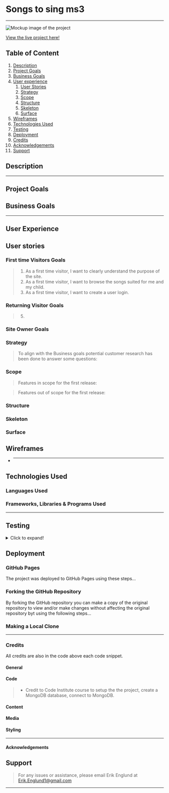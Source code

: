# Songs to sing ms3

---

![Mockup image of the project]()

[View the live project here!]()

## Table of Content

1. [Description](#description)
2. [Project Goals](#project-goals)
3. [Business Goals](#business-goals)
4. [User experience](#user-experience)
   1. [User Stories](#user-stories)
   2. [Strategy](#strategy)
   3. [Scope](#scope)
   4. [Structure](#structure)
   5. [Skeleton](#skeleton)
   6. [Surface](#surface)
5. [Wireframes](#wireframes)
6. [Technologies Used](#technologies-used)
7. [Testing](#testing)
8. [Deployment](#deployment)
9. [Credits](#credits)
10. [Acknowledgements](#acknowledgements)
11. [Support](#support)

## Description

>

---

## Project Goals

>

## Business Goals

>

---

## User Experience

## User stories

### First time Visitors Goals

> 1. As a first time visitor, I want to clearly understand the purpose of the site.
> 2. As a first time visitor, I want to browse the songs suited for me and my child.
> 3. As a first time visitor, I want to create a user login.

### Returning Visitor Goals

> 5.

### Site Owner Goals

>

### Strategy

> To align with the Business goals potential customer research has been done to answer some questions:

### Scope

> Features in scope for the first release:

> Features out of scope for the first release:

### Structure

>

### Skeleton

>

### Surface

>

## Wireframes

- ***

## Technologies Used

### Languages Used

>

### Frameworks, Libraries & Programs Used

>

---

## Testing

<details>
<summary>Click to expand!</summary>

The W3C Markup Validator, W3C CSS Validator Services and Jshint were used to validate every page of the project to ensure there were no syntax errors in the project.

>

### Testing of User Stories from the User Story Section

> 1. As a first time visitor

> 6. As a returning visitor i want to make a purchase for take away:

> 8. As a site owner i want to expose the restaurant to the local community:

### Bugs found and fixed during development:

>

### Browser compatibility

>

### Functional tests on different devices

>

</details>

## Deployment

### GitHub Pages

The project was deployed to GitHub Pages using these steps...

>

### Forking the GitHub Repository

By forking the GitHub repository you can make a copy of the original repository to view and/or make changes without affecting the original repository byt using the following steps...

>

### Making a Local Clone

>

---

### Credits

All credits are also in the code above each code snippet.

#### General

>

#### Code

> - Credit to Code Institute course to setup the the project, create a MongoDB database, connect to MongoDB.

#### Content

>

#### Media

>

#### Styling

>

---

#### Acknowledgements

>

## Support

> For any issues or assistance, please email Erik Englund at Erik.Englund1@gmail.com

---
